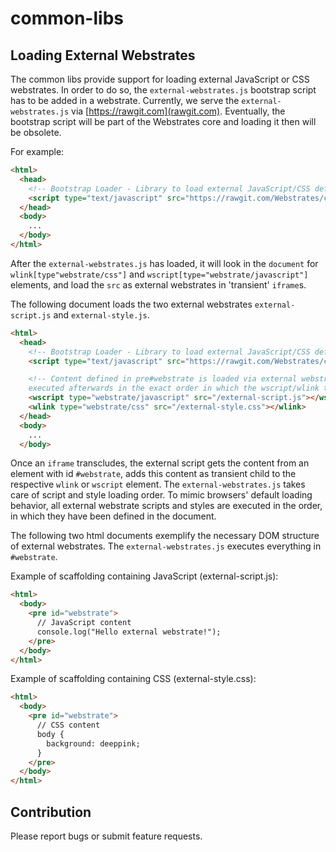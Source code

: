 # common-libs

## Loading External Webstrates

The common libs provide support for loading external JavaScript or CSS webstrates. In order to do so, the `external-webstrates.js` bootstrap script has to be added in a webstrate. Currently, we serve the `external-webstrates.js` via [https://rawgit.com](rawgit.com). Eventually, the bootstrap script will be part of the Webstrates core and loading it then will be obsolete.

For example:

```html
<html>
  <head>
    <!-- Bootstrap Loader - Library to load external JavaScript/CSS defined in a webstrate -->
    <script type="text/javascript" src="https://rawgit.com/Webstrates/common-libs/dev/build/external-webstrates.js"></script>
  </head>
  <body>
    ...
  </body>
</html>
```

After the `external-webstrates.js` has loaded, it will look in the `document` for `wlink[type"webstrate/css"]` and `wscript[type="webstrate/javascript"]` elements, and load the `src` as external webstrates in 'transient' `iframe`s.

The following document loads the two external webstrates `external-script.js` and `external-style.js`.

```html
<html>
  <head>
    <!-- Bootstrap Loader - Library to load external JavaScript/CSS defined in a webstrate -->
    <script type="text/javascript" src="https://rawgit.com/Webstrates/common-libs/dev/build/external-webstrates.js"></script>

    <!-- Content defined in pre#webstrate is loaded via external webstrate library and
    executed afterwards in the exact order in which the wscript/wlink tags are defined -->
    <wscript type="webstrate/javascript" src="/external-script.js"></wscript>
    <wlink type="webstrate/css" src="/external-style.css"></wlink>
  </head>
  <body>
    ...
  </body>
```

Once an `iframe` transcludes, the external script gets the content from an element with id `#webstrate`, adds this content as transient child to the respective `wlink` or `wscript` element. The `external-webstrates.js` takes care of script and style loading order. To mimic browsers' default loading behavior, all external webstrate scripts and styles are executed in the order, in which they have been defined in the document.

The following two html documents exemplify the necessary DOM structure of external webstrates. The `external-webstrates.js` executes everything in `#webstrate`.

Example of scaffolding containing JavaScript (external-script.js):

```html
<html>
  <body>
    <pre id="webstrate">
      // JavaScript content
      console.log("Hello external webstrate!");
    </pre>
  </body>
</html>
```

Example of scaffolding containing CSS (external-style.css):

```html
<html>
  <body>
    <pre id="webstrate">
      // CSS content
      body {
        background: deeppink;
      }
    </pre>
  </body>
</html>
```
  
## Contribution

Please report bugs or submit feature requests.
